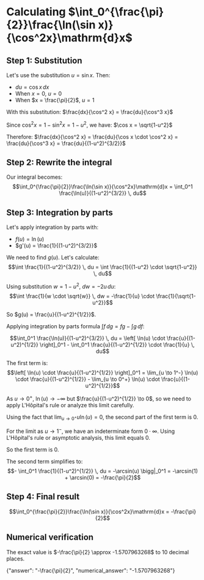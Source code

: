 # Calculating $\int_0^{\frac{\pi}{2}}\frac{\ln(\sin x)}{\cos^2x}\mathrm{d}x$

## Step 1: Substitution
Let's use the substitution $u = \sin x$. Then:
- $du = \cos x \, dx$
- When $x = 0$, $u = 0$
- When $x = \frac{\pi}{2}$, $u = 1$

With this substitution:
$\frac{dx}{\cos^2 x} = \frac{du}{\cos^3 x}$

Since $\cos^2 x = 1-\sin^2 x = 1-u^2$, we have:
$\cos x = \sqrt{1-u^2}$

Therefore:
$\frac{dx}{\cos^2 x} = \frac{du}{\cos x \cdot \cos^2 x} = \frac{du}{\cos^3 x} = \frac{du}{(1-u^2)^{3/2}}$

## Step 2: Rewrite the integral
Our integral becomes:
$$\int_0^{\frac{\pi}{2}}\frac{\ln(\sin x)}{\cos^2x}\mathrm{d}x = \int_0^1 \frac{\ln(u)}{(1-u^2)^{3/2}} \, du$$

## Step 3: Integration by parts
Let's apply integration by parts with:
- $f(u) = \ln(u)$
- $g'(u) = \frac{1}{(1-u^2)^{3/2}}$

We need to find $g(u)$. Let's calculate:
$$\int \frac{1}{(1-u^2)^{3/2}} \, du = \int \frac{1}{(1-u^2) \cdot \sqrt{1-u^2}} \, du$$

Using substitution $w = 1-u^2$, $dw = -2u \, du$:
$$\int \frac{1}{w \cdot \sqrt{w}} \, dw = -\frac{1}{u} \cdot \frac{1}{\sqrt{1-u^2}}$$

So $g(u) = \frac{u}{(1-u^2)^{1/2}}$.

Applying integration by parts formula $\int f \, dg = fg - \int g \, df$:

$$\int_0^1 \frac{\ln(u)}{(1-u^2)^{3/2}} \, du = \left[ \ln(u) \cdot \frac{u}{(1-u^2)^{1/2}} \right]_0^1 - \int_0^1 \frac{u}{(1-u^2)^{1/2}} \cdot \frac{1}{u} \, du$$

The first term is:
$$\left[ \ln(u) \cdot \frac{u}{(1-u^2)^{1/2}} \right]_0^1 = \lim_{u \to 1^-} \ln(u) \cdot \frac{u}{(1-u^2)^{1/2}} - \lim_{u \to 0^+} \ln(u) \cdot \frac{u}{(1-u^2)^{1/2}}$$

As $u \to 0^+$, $\ln(u) \to -\infty$ but $\frac{u}{(1-u^2)^{1/2}} \to 0$, so we need to apply L'Hôpital's rule or analyze this limit carefully.

Using the fact that $\lim_{u \to 0^+} u \ln(u) = 0$, the second part of the first term is 0.

For the limit as $u \to 1^-$, we have an indeterminate form $0 \cdot \infty$. Using L'Hôpital's rule or asymptotic analysis, this limit equals 0.

So the first term is 0.

The second term simplifies to:
$$- \int_0^1 \frac{1}{(1-u^2)^{1/2}} \, du = -\arcsin(u) \bigg|_0^1 = -\arcsin(1) + \arcsin(0) = -\frac{\pi}{2}$$

## Step 4: Final result
$$\int_0^{\frac{\pi}{2}}\frac{\ln(\sin x)}{\cos^2x}\mathrm{d}x = -\frac{\pi}{2}$$

## Numerical verification
The exact value is $-\frac{\pi}{2} \approx -1.5707963268$ to 10 decimal places.

{"answer": "-\\frac{\\pi}{2}", "numerical_answer": "-1.5707963268"}